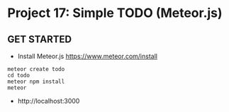 # Project 17: Simple TODO (Meteor.js)

## GET STARTED
- Install Meteor.js https://www.meteor.com/install
```
meteor create todo
cd todo
meteor npm install
meteor
```
- http://localhost:3000